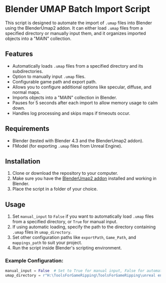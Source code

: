 # Blender UMAP Batch Import Script

This script is designed to automate the import of `.umap` files into Blender using the BlenderUmap2 addon. It can either load `.umap` files from a specified directory or manually input them, and it organizes imported objects into a "MAIN" collection.

## Features

- Automatically loads `.umap` files from a specified directory and its subdirectories.
- Option to manually input `.umap` files.
- Configurable game path and export path.
- Allows you to configure additional options like specular, diffuse, and normal maps.
- Imports objects into a "MAIN" collection in Blender.
- Pauses for 5 seconds after each import to allow memory usage to calm down.
- Handles log processing and skips maps if timeouts occur.

## Requirements

- Blender (tested with Blender 4.3 and the BlenderUmap2 addon).
- FModel (for exporting `.umap` files from Unreal Engine).

## Installation

1. Clone or download the repository to your computer.
2. Make sure you have the [BlenderUmap2 addon](https://github.com/yourusername/BlenderUmap2) installed and working in Blender.
3. Place the script in a folder of your choice.

## Usage

1. Set `manual_input` to `False` if you want to automatically load `.umap` files from a specified directory, or `True` for manual input.
2. If using automatic loading, specify the path to the directory containing `.umap` files in `umap_directory`.
3. Set other configuration paths like `exportPath`, `Game_Path`, and `mappings_path` to suit your project.
4. Run the script inside Blender's scripting environment.

### Example Configuration:

```python
manual_input = False  # Set to True for manual input, False for automatic loading
umap_directory = r"H:\ToolsForGameRipping\ToolsForGameRipping\unreal engine tools\FModel\Output\Exports"  # Directory to load .umap files from
